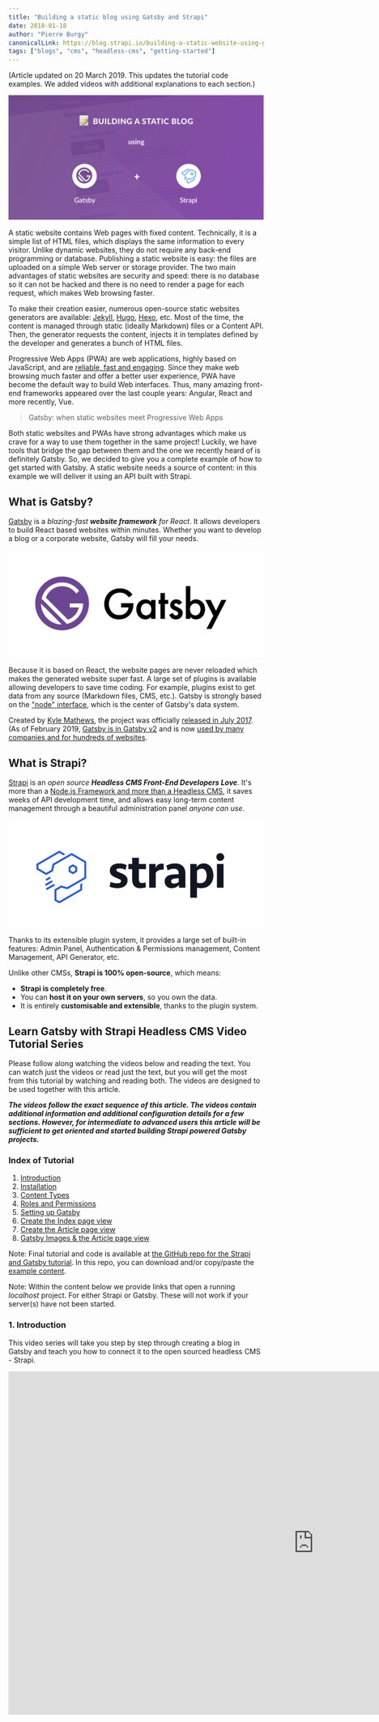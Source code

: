 ```yaml
---
title: "Building a static blog using Gatsby and Strapi"
date: 2018-01-18
author: "Pierre Burgy"
canonicalLink: https://blog.strapi.io/building-a-static-website-using-gatsby-and-strapi/
tags: ["blogs", "cms", "headless-cms", "getting-started"]
---
```


(Article updated on 20 March 2019. This updates the tutorial code examples. We added videos with additional explanations to each section.)

![Showing the idea of using Gatsby with Strapi ](gatsby-strapi.png)

A static website contains Web pages with fixed content. Technically, it is a simple list of HTML files, which displays the same information to every visitor. Unlike dynamic websites, they do not require any back-end programming or database. Publishing a static website is easy: the files are uploaded on a simple Web server or storage provider. The two main advantages of static websites are security and speed: there is no database so it can not be hacked and there is no need to render a page for each request, which makes Web browsing faster.

To make their creation easier, numerous open-source static websites generators are available: [Jekyll](https://jekyllrb.com/), [Hugo](https://gohugo.io/), [Hexo](https://hexo.io/), etc. Most of the time, the content is managed through static (ideally Markdown) files or a Content API. Then, the generator requests the content, injects it in templates defined by the developer and generates a bunch of HTML files.

Progressive Web Apps (PWA) are web applications, highly based on JavaScript, and are [reliable, fast and engaging](https://developers.google.com/web/progressive-web-apps/). Since they make web browsing much faster and offer a better user experience, PWA have become the default way to build Web interfaces. Thus, many amazing front-end frameworks appeared over the last couple years: Angular, React and more recently, Vue.

> Gatsby: when static websites meet Progressive Web Apps

Both static websites and PWAs have strong advantages which make us crave for a way to use them together in the same project! Luckily, we have tools that bridge the gap between them and the one we recently heard of is definitely Gatsby. So, we decided to give you a complete example of how to get started with Gatsby. A static website needs a source of content: in this example we will deliver it using an API built with Strapi.

## What is Gatsby?

[Gatsby](/) is a _blazing-fast **website framework** for React_. It allows developers to build React based websites within minutes. Whether you want to develop a blog or a corporate website, Gatsby will fill your needs.

![The Gatsby Logo](logo-gatsby.jpg)

Because it is based on React, the website pages are never reloaded which makes the generated website super fast. A large set of plugins is available allowing developers to save time coding. For example, plugins exist to get data from any source (Markdown files, CMS, etc.). Gatsby is strongly based on the ["node" interface](/docs/node-interface/), which is the center of Gatsby's data system.

Created by [Kyle Mathews](https://twitter.com/kylemathews), the project was officially [released in July 2017](/blog/gatsby-v1/). (As of February 2019, [Gatsby is in Gatsby v2](https://github.com/gatsbyjs/gatsby/blob/master/README.md) and is now [used by many companies and for hundreds of websites](/showcase/).

## What is Strapi?

[Strapi](https://strapi.io) is an _open source **Headless CMS Front-End Developers Love**_. It's more than a [Node.js Framework and more than a Headless CMS](https://strapi.io/overview), it saves weeks of API development time, and allows easy long-term content management through a beautiful administration panel _anyone can use_.

![The Strapi Logo](logo-strapi.png)

Thanks to its extensible plugin system, it provides a large set of built-in features: Admin Panel, Authentication & Permissions management, Content Management, API Generator, etc.

Unlike other CMSs, **Strapi is 100% open-source**, which means:

- **Strapi is completely free**.
- You can **host it on your own servers**, so you own the data.
- It is entirely **customisable and extensible**, thanks to the plugin system.

## Learn Gatsby with Strapi Headless CMS Video Tutorial Series

Please follow along watching the videos below and reading the text. You can watch just the videos or read just the text, but you will get the most from this tutorial by watching and reading both. The videos are designed to be used together with this article.

**_The videos follow the exact sequence of this article. The videos contain additional information and additional configuration details for a few sections. However, for intermediate to advanced users this article will be sufficient to get oriented and started building Strapi powered Gatsby projects._**

### Index of Tutorial

1. [Introduction](/blog/2019-03-19-strapi-and-gatsby/#1-introduction)
2. [Installation](/blog/2019-03-19-strapi-and-gatsby/#2-installation)
3. [Content Types](/blog/2019-03-19-strapi-and-gatsby/#3-content-types)
4. [Roles and Permissions](/blog/2019-03-19-strapi-and-gatsby/#4-roles-and-permissions)
5. [Setting up Gatsby](/blog/2019-03-19-strapi-and-gatsby/#5-setting-up-gatsby)
6. [Create the Index page view](/blog/2019-03-19-strapi-and-gatsby/#6-create-our-index-page)
7. [Create the Article page view](/blog/2019-03-19-strapi-and-gatsby/#7-create-the-article-page-view)
8. [Gatsby Images & the Article page view](/blog/2019-03-19-strapi-and-gatsby/#8-gatsby-images-and-author-page)

Note: Final tutorial and code is available at [the GitHub repo for the Strapi and Gatsby tutorial](https://github.com/strapi/strapi-examples/tree/master/gatsby-strapi-tutorial). In this repo, you can download and/or copy/paste the [example content](https://github.com/strapi/strapi-examples/tree/master/gatsby-strapi-tutorial/content-for-tutorial).

Note: Within the content below we provide links that open a running _localhost_ project. For either Strapi or Gatsby. These will not work if your server(s) have not been started.

### 1. Introduction

This video series will take you step by step through creating a blog in Gatsby and teach you how to connect it to the open sourced headless CMS - Strapi.

<iframe
  width="1206"
  height="678"
  title="Intro - Learn GatsbyJS with Strapi Headless CMS YouTube Tutorial Series"
  src="https://www.youtube.com/embed/It4PRFJJaF0"
  frameborder="0"
  allow="accelerometer; autoplay; encrypted-media; gyroscope; picture-in-picture"
  allowfullscreen
/>

_Important links from Video:_

- [Strapi Official Website](https://strapi.io/)
- [Gatsby JS Official Website](/)
- [Gatsby JS Starters](/starters/?v=2)
- [Gatsby JS Default Starter Demo](https://gatsby-starter-default-demo.netlify.com/)

### 2. Installation

<iframe
  width="1206"
  height="678"
  title="Installation - Learn GatsbyJS with Strapi Headless CMS YouTube Tutorial Series"
  src="https://www.youtube.com/embed/4QnDgxtWqOI"
  frameborder="0"
  allow="accelerometer; autoplay; encrypted-media; gyroscope; picture-in-picture"
  allowfullscreen
/>

_Important links from Video:_

- [Node 10 Installation](https://nodejs.org/en/)
- [Strapi Installation Documentation](https://strapi.io/documentation/3.x.x/getting-started/quick-start.html)

#### Strapi CMS Setup

To make the magic happen, let's create a Strapi headless CMS and add some content.

#### Create a Strapi project

##### Install Strapi

_Requirements: please make sure [Node 10](https://nodejs.org/en/download/) (or higher) is installed and running on your machine._

Install Strapi using npm:

```bash
npm i strapi@alpha -g
```

_Note: Strapi v3 is still an alpha version, but it will be fine for this tutorial._

##### Generate a Strapi project

Create a directory named `tutorial`:

```bash
mkdir tutorial
```

Navigate into `tutorial`and then, using a single command, set-up and start your project inside your `tutorial` folder:

```bash
cd tutorial
strapi new cms --quickstart
```

Using the `--quickstart` flag creates a full Strapi project and automatically starts the server and opens up a tab in your browser.

(If you leave off `--quickstart`. Strapi allows you to configure the project according to your needs, Strapi will ask you some questions about your preferences. In this case, reply to each of them or press enter to keep the default values. If you choose a different database than _SQLite_, you will need to separately install that database onto your system.)

Additional information can be found in the [Official Strapi documentation](https://strapi.io/documentation/3.x.x/getting-started/quick-start.html).

#### Create your first User

Add your first user from the [registration page](http://localhost:1337/admin/plugins/users-permissions/auth/register). This will be the **_root admin user_**.

![Strapi registration page](create-first-user.png)

#### Restarting Strapi

After installation, and initial use, you will often close your project and work on other things, reboot your computer, etc. Therefore, you will need to restart Strapi and your project.

Enter inside your project folder, on the command line, (in this case `tutorial/`, :

```bash
cd cms
```

From `cms/`, launch the Strapi server:

```bash
strapi start
```

Starting here, you should be able to visit the admin panel of your project: http://localhost:1337/admin. You will now be directed to a login screen. Login using your **_admin root user_** or other user you have already created.

### 3. Content Types

<iframe
  width="886"
  height="498"
  title="Content Types - Learn GatsbyJS with Strapi Headless CMS YouTube Tutorial Series"
  src="https://www.youtube.com/embed/cPEkpfik6X4"
  frameborder="0"
  allow="accelerometer; autoplay; encrypted-media; gyroscope; picture-in-picture"
  allowfullscreen
/>

_Important links from Video:_

- [Sample Content for Demo](https://github.com/strapi/strapi-heroku-cms-demo/tree/master/content-for-tutorial)

#### Create a Content Type

Strapi CMS projects are based on a data structure called Content Types (equivalent to models in frameworks and Content Types in Wordpress).

[Create a Content Type](http://localhost:1337/admin/plugins/content-type-builder/) named `article` with four fields:

- `title` (type `string`)
- `content` (type `text`)
- `image` (type `media`)
- `author` (type `relation`, many articles to one user)

![Define Relationship User has many Articles](define-relation.png)

![Strapi Administration Panel](strapi-new-type.png)

After creating your fields, as above, save your new content type and wait for Strapi to restart.

#### Insert some entries

Add some articles in the database. To do so, follow these instructions:

1.  Visit the [articles list page](http://localhost:1337/admin/plugins/content-manager/article).
2.  Click on `Add New Article`.
3.  Insert values, link to an author and submit the form.
4.  Create two other articles.

Note: You can download the sample content from the video [here](https://github.com/strapi/strapi-examples/tree/master/gatsby-strapi-tutorial/content-for-tutorial).

![Strapi Article Administration View](article-entries.png)

### 4. Roles and Permissions

<iframe
  width="886"
  height="498"
  title="Roles and Permissions - Learn GatsbyJS with Strapi Headless CMS YouTube Tutorial Series"
  src="https://www.youtube.com/embed/1jev6QRwcSo"
  frameborder="0"
  allow="accelerometer; autoplay; encrypted-media; gyroscope; picture-in-picture"
  allowfullscreen
/>

#### Allow access to Article

For security reasons, [API access](http://localhost:1337/articles) is, by default, restricted. To allow access, visit the [Auth and Permissions section for Public role](http://localhost:1337/admin/plugins/users-permissions/roles), click on `Public`, select the `Article - find` action and save. At this point, you should be able to [request the list of articles](http://localhost:1337/articles).

![Strapi Roles and Permissions View](roles-and-permissions.png)

#### Static website development

Great job, our API is ready! We can start developing the static website.

### 5. Setting up Gatsby

<iframe
  width="886"
  height="498"
  title="Setting up Gatsby - Learn GatsbyJS with Strapi Headless CMS YouTube Tutorial Series"
  src="https://www.youtube.com/embed/SnrEEW1uTlU"
  frameborder="0"
  allow="accelerometer; autoplay; encrypted-media; gyroscope; picture-in-picture"
  allowfullscreen
/>

_Important links from Video:_

- [Official Gatsby Documentation](/docs/)
- [Gatsby PWA support](/packages/gatsby-plugin-offline/)

#### Install Gatsby

First, install Gatsby CLI:

```bash
npm install --global gatsby-cli
```

#### Generate a Gatsby project

In the folder `tutorial` that you previously created, generate your brand new blog:

```bash
gatsby new blog
```

#### Start in development mode

Enter in your project's folder:

```bash
cd blog
```

Start the server:

```
gatsby develop
```

At this point, you should already be able to get access to your Gatsby website at this address: http://localhost:8000.

#### Install the Strapi source plugin

When you manage a static website, your data can come from different sources: Markdown files, CSV files, a WordPress website (using the JSON REST API plugin), etc.

Gatsby understands this pretty well. So its creators decided to build a specific and independent layer: the data layer. This entire system is strongly powered by [GraphQL](http://graphql.org).

To connect Gatsby to a new source of data, you have to [develop a new source plugin](/docs/creating-a-source-plugin/). Fortunately, [several source plugins already exist](/docs/plugins), so one of them should fill your needs.

In this example, we are using Strapi. Obviously, we are going to need a source plugin for Strapi APIs. Good news: [we built it for you](https://github.com/strapi/gatsby-source-strapi)!

Let's install it:

```
npm install --save gatsby-source-strapi
```

This plugin needs to be configured. Replace the content of `gatsby-config.js` with:

```js:title=/blog/gatsby-config.js
module.exports = {
  siteMetadata: {
    title: "My super blog",
    description: "Gatsby blog with Strapi",
    author: "Strapi team",
  },
  plugins: [
    "gatsby-plugin-react-helmet",
    {
      resolve: `gatsby-source-filesystem`,
      options: {
        name: `images`,
        path: `${__dirname}/src/images`,
      },
    },
    {
      resolve: "gatsby-source-strapi",
      options: {
        apiURL: "http://localhost:1337",
        contentTypes: [
          // List of the Content Types you want to be able to request from Gatsby.
          "article",
          "user",
        ],
        queryLimit: 1000,
      },
    },
    "gatsby-transformer-sharp",
    "gatsby-plugin-sharp",
    {
      resolve: `gatsby-plugin-manifest`,
      options: {
        name: "gatsby-starter-default",
        short_name: "starter",
        start_url: "/",
        background_color: "#663399",
        theme_color: "#663399",
        display: "minimal-ui",
        icon: "src/images/gatsby-icon.png", // This path is relative to the root of the site.
      },
    },
    "gatsby-plugin-offline",
  ],
}
```

#### Allow access to User

Remember, when we created the content type we created a relation between User and Articles.

Like `Article`,`User`, [link](http://localhost:1337/articles) is likewise, by default, restricted. But Gatsby needs access, so to allow access, visit the [Auth and Permissions section for Public role](http://localhost:1337/admin/plugins/users-permissions/roles), click on `Public`, select the `User - find` action and save. After saving; Gatsby will have access to all the necessary content types managed by Strapi (for this tutorial).

Restart Strapi from the command line, inside the `cms` folder - first by `Ctrl`+ `C` to stop the server; and then typing `strapi start`, to restart it.

Next, restart the server to ensure Gatsby registers these updates.

### 6. Create our Index Page

<iframe
  width="886"
  height="498"
  title="Create the Index page view - Learn GatsbyJS with Strapi Headless CMS YouTube Tutorial Series"
  src="https://www.youtube.com/embed/UaFgCubwRD8"
  frameborder="0"
  allow="accelerometer; autoplay; encrypted-media; gyroscope; picture-in-picture"
  allowfullscreen
/>

_Important links from Video:_

- [The graphQL interface from your local host](http://localhost:8000/___graphql)

#### Articles list

First, we want to display the list of articles. To do so, add the following content in the existing home page file:

```js:title=/blog/src/pages/index.js
import React from "react"
import { Link, graphql } from "gatsby"
import Layout from "../components/layout"

const IndexPage = ({ data }) => (
  <Layout>
    <h1>Hi people</h1>
    <p>Welcome to your new Gatsby site.</p>
    <p>Now go build something great.</p>
    <ul>
      {data.allStrapiArticle.edges.map(document => (
        <li key={document.node.id}>
          <h2>
            <Link to={`/${document.node.id}`}>{document.node.title}</Link>
          </h2>
          <p>{document.node.content}</p>
        </li>
      ))}
    </ul>
    <Link to="/page-2/">Go to page 2</Link>
  </Layout>
)

export default IndexPage

export const pageQuery = graphql`
  query IndexQuery {
    allStrapiArticle {
      edges {
        node {
          id
          title
          content
        }
      }
    }
  }
`
```

##### What are we doing here?

At the end of the file, we export `pageQuery`, a GraphQL query which requests the entire list of articles. As you can see, we require only the `id`, `title` and `content` fields, thanks to the precise GraphQL query language.

Then, we pass the `{ data }` destructured object as parameter of `IndexPage` and loop on its `allStrapiArticle` object to display the data.

![Gatsby demo project home page view](what-we-are-doing.png)

##### Tip: generate your GraphQL query in seconds!

Gatsby includes a useful GraphiQL interface. It makes GraphQL queries development way easier and intuitive. [Take look at it](http://localhost:8000/___graphql) and try to create some queries.

##### Adding images

To add images, we will need to import `Img` from package `gatsby-image` installed by default. Replace the content of `blog/src/pages/index.js` with the following :

```js:title=/blog/src/pages/index.js
import React from "react"
import { Link, graphql } from "gatsby"
import Img from "gatsby-image"
import Layout from "../components/layout"

const IndexPage = ({ data }) => (
  <Layout>
    <h1>Hi people</h1>
    <p>Welcome to your new Gatsby site.</p>
    <p>Now go build something great.</p>
    <ul>
      {data.allStrapiArticle.edges.map(document => (
        <li key={document.node.id}>
          <h2>
            <Link to={`/${document.node.id}`}>{document.node.title}</Link>
          </h2>
          <Img fixed={document.node.image.childImageSharp.fixed} alt="" />
          <p>{document.node.content}</p>
        </li>
      ))}
    </ul>
    <Link to="/page-2/">Go to page 2</Link>
  </Layout>
)

export default IndexPage

export const pageQuery = graphql`
  query IndexQuery {
    allStrapiArticle {
      edges {
        node {
          id
          image {
            childImageSharp {
              fixed(width: 200, height: 125) {
                ...GatsbyImageSharpFixed
              }
            }
          }
          title
          content
        }
      }
    }
  }
`
```

![Blogroll view with images added](adding-images.png)

### 7. Create the Article page view

<iframe
  width="886"
  height="498"
  title="Create the Article page view - Learn GatsbyJS with Strapi Headless CMS YouTube Tutorial Series"
  src="https://www.youtube.com/embed/FTzwb49tBvw"
  frameborder="0"
  allow="accelerometer; autoplay; encrypted-media; gyroscope; picture-in-picture"
  allowfullscreen
/>

_Important links from Video:_

- [Gatsby Project Structure](/docs/gatsby-project-structure/#gatsby-project-structure)

#### Article view

Our website now starts looking like a blog which is a good thing. However, an important part is still missing: the article’s details page.

Let's create the template, containing a specific GraphQL request and defining the content displayed:

In order to do this, first create a folder called `templates` in your `src` directory. Then within `templates` create a file called `article.js`.

```js:title=/blog/src/templates/article.js
import React from "react"
import { Link, graphql } from "gatsby"
import Img from "gatsby-image"
import Layout from "../components/layout"

const ArticleTemplate = ({ data }) => (
  <Layout>
    <h1>{data.strapiArticle.title}</h1>
    <p>
      by{" "}
      <Link to={`/authors/User_${data.strapiArticle.author.id}`}>
        {data.strapiArticle.author.username}
      </Link>
    </p>
    <Img fixed={data.strapiArticle.image.childImageSharp.fixed} />
    <p>{data.strapiArticle.content}</p>
  </Layout>
)

export default ArticleTemplate

export const query = graphql`
  query ArticleTemplate($id: String!) {
    strapiArticle(id: { eq: $id }) {
      title
      content
      image {
        childImageSharp {
          fixed(width: 200, height: 125) {
            ...GatsbyImageSharpFixed
          }
        }
      }
      author {
        id
        username
      }
    }
  }
`
```

That looks fine, but at this point, Gatsby does not know when this template should be displayed. Each article needs a specific URL. So, we are going to inform Gatsby about the new URLs we need thanks to the [`createPage` function](/docs/creating-and-modifying-pages).

First, we are going to code a new function called `makeRequest` to execute the GraphQL request. Then, we export a function named `createPages` in which we get the list of articles and create a page for each of them. Here is the result:

```js:title=/blog/gatsby-node.js
const path = require(`path`)

const makeRequest = (graphql, request) =>
  new Promise((resolve, reject) => {
    // Query for nodes to use in creating pages.
    resolve(
      graphql(request).then(result => {
        if (result.errors) {
          reject(result.errors)
        }

        return result
      })
    )
  })

// Implement the Gatsby API “createPages”. This is called once the
// data layer is bootstrapped to let plugins create pages from data.
exports.createPages = ({ boundActionCreators, graphql }) => {
  const { createPage } = boundActionCreators

  const getArticles = makeRequest(
    graphql,
    `
    {
      allStrapiArticle {
        edges {
          node {
            id
          }
        }
      }
    }
    `
  ).then(result => {
    // Create pages for each article.
    result.data.allStrapiArticle.edges.forEach(({ node }) => {
      createPage({
        path: `/${node.id}`,
        component: path.resolve(`src/templates/article.js`),
        context: {
          id: node.id,
        },
      })
    })
  })

  // Query for articles nodes to use in creating pages.
  return getArticles
}
```

Restart the Gatsby server.

From now on, you should be able to visit the detail page by clicking on URLs displayed on the homepage.

![Single blog post view](static-page-result.png)

### 8. Gatsby Images and author page

<iframe
  width="886"
  height="498"
  title="Gatsby Images & author page - Learn GatsbyJS with Strapi Headless CMS YouTube Tutorial Series"
  src="https://www.youtube.com/embed/mPyJrjD3oU0"
  frameborder="0"
  allow="accelerometer; autoplay; encrypted-media; gyroscope; picture-in-picture"
  allowfullscreen
/>

_Important links from Video:_

- [Gatsby Image Plugin](/packages/gatsby-image/)
- [Gatsby Image Demo](https://using-gatsby-image.gatsbyjs.org/)
- [Gatsby Code examples for Image Plugin](https://github.com/gatsbyjs/gatsby/tree/master/examples/using-gatsby-image/src/pages)

#### Author view

Articles are written by authors. They deserve a dedicated page.

The processes for creating author views and article pages are very similar. First, create a new file in our `templates` folder called, `author.js`. Add the code below to this file.

```js:title=/blog/src/templates/author.js
import React from "react"
import { Link, graphql } from "gatsby"
import Layout from "../components/layout"

const UserTemplate = ({ data }) => (
  <Layout>
    <h1>{data.strapiUser.username}</h1>
    <ul>
      {data.strapiUser.articles.map(article => (
        <li key={article.id}>
          <h2>
            <Link to={`/Article_${article.id}`}>{article.title}</Link>
          </h2>
          <p>{article.content}</p>
        </li>
      ))}
    </ul>
  </Layout>
)

export default UserTemplate

export const query = graphql`
  query UserTemplate($id: String!) {
    strapiUser(id: { eq: $id }) {
      id
      username
      articles {
        id
        title
        content
      }
    }
  }
`
```

Second, we update the `gatsby-node.js` file to create the URLs (with the below code):

```js:title=/blog/gatsby-node.js
/**
 * Implement Gatsby's Node APIs in this file.
 *
 * See: https://www.gatsbyjs.org/docs/node-apis/
 */

// You can delete this file if you're not using it

const path = require(`path`)

const makeRequest = (graphql, request) =>
  new Promise((resolve, reject) => {
    // Query for article nodes to use in creating pages.
    resolve(
      graphql(request).then(result => {
        if (result.errors) {
          reject(result.errors)
        }

        return result
      })
    )
  })

// Implement the Gatsby API “createPages”. This is called once the
// data layer is bootstrapped to let plugins create pages from data.
exports.createPages = ({ boundActionCreators, graphql }) => {
  const { createPage } = boundActionCreators

  const getArticles = makeRequest(
    graphql,
    `
    {
      allStrapiArticle {
        edges {
          node {
            id
          }
        }
      }
    }
    `
  ).then(result => {
    // Create pages for each article.
    result.data.allStrapiArticle.edges.forEach(({ node }) => {
      createPage({
        path: `/${node.id}`,
        component: path.resolve(`src/templates/article.js`),
        context: {
          id: node.id,
        },
      })
    })
  })

  const getAuthors = makeRequest(
    graphql,
    `
    {
      allStrapiUser {
        edges {
          node {
            id
          }
        }
      }
    }
    `
  ).then(result => {
    // Create pages for each user.
    result.data.allStrapiUser.edges.forEach(({ node }) => {
      createPage({
        path: `/authors/${node.id}`,
        component: path.resolve(`src/templates/author.js`),
        context: {
          id: node.id,
        },
      })
    })
  })

  // Queries for articles and authors nodes to use in creating pages.
  return Promise.all([getArticles, getAuthors])
}
```

Finally, restart the server and visit the author page from the article view's links.

![Page view showing all articles by Author](restart-server.png)

## Conclusion

Congrats! You’ve successfully built a super fast and easy-to-maintain blog!

Since the content is managed by Strapi, the authors can write articles through a nice UI and developers only have to rebuild the Gatsby blog in order to update the content.

**_Where to go next?_**

Feel free to continue this project to discover both Gatsby and Strapi advantages. Here are some features you can add: list of authors, article's categories, and comment system with the Strapi API or Disqus. You can also create other types of websites (e-commerce shop, corporate website, etc.).

When your project is achieved, you will probably want to deploy it. The static website generated by Gatsby can [easily be published on storage providers](/docs/deploying-and-hosting/): Netlify, S3/Cloudfront, GitHub Pages, GitLab Pages, Heroku, etc. The Strapi API is a headless CMS, so it can be hosted on Heroku or any Linux instance that has Node.js installed.

The [code source of this tutorial is available on GitHub](https://github.com/strapi/strapi-examples/tree/master/gatsby-strapi-tutorial). To see it live, clone the repository, run `npm run setup`, start the Strapi server (`cd cms && strapi start`) and the Gatsby server (`cd blog && gatsby develop`).

We hope you enjoyed this tutorial. Feel free to comment on it, share it, and let us know how you create sites built with React and how you manage their content.
